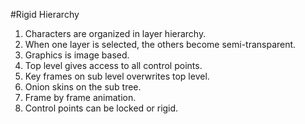 #Rigid Hierarchy

1. Characters are organized in layer hierarchy.  
2. When one layer is selected, the others become semi-transparent.
3. Graphics is image based.
4. Top level gives access to all control points.
5. Key frames on sub level overwrites top level.
6. Onion skins on the sub tree.
7. Frame by frame animation.
8. Control points can be locked or rigid.
